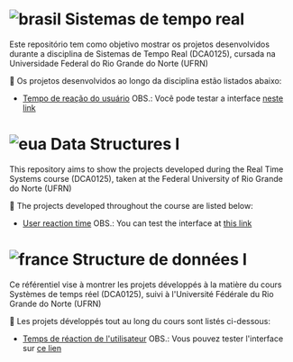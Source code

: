# ![brasil](https://upload.wikimedia.org/wikipedia/commons/thumb/0/05/Flag_of_Brazil.svg/22px-Flag_of_Brazil.svg.png) Sistemas de tempo real
Este repositório tem como objetivo mostrar os projetos desenvolvidos durante a disciplina de Sistemas de Tempo Real (DCA0125), cursada na Universidade Federal do Rio Grande do Norte (UFRN)

:file_folder: Os projetos desenvolvidos ao longo da disciplina estão listados abaixo:

- [Tempo de reação do usuário](https://github.com/marianabritoazevedo/RealTimeSystems/tree/main/ReactionTime)
  OBS.: Você pode testar a interface [neste link](https://marianabritoazevedo.github.io/RealTimeSystems/ReactionTime/)

# ![eua](https://upload.wikimedia.org/wikipedia/commons/thumb/a/a4/Flag_of_the_United_States.svg/22px-Flag_of_the_United_States.svg.png) Data Structures I
This repository aims to show the projects developed during the Real Time Systems course (DCA0125), taken at the Federal University of Rio Grande do Norte (UFRN)

:file_folder: The projects developed throughout the course are listed below:

- [User reaction time](https://github.com/marianabritoazevedo/RealTimeSystems/tree/main/ReactionTime)
  OBS.: You can test the interface at [this link](https://marianabritoazevedo.github.io/RealTimeSystems/ReactionTime/)
  
# ![france](https://upload.wikimedia.org/wikipedia/commons/thumb/c/c3/Flag_of_France.svg/22px-Flag_of_France.svg.png) Structure de données I
Ce référentiel vise à montrer les projets développés à la matière du cours Systèmes de temps réel (DCA0125), suivi à l'Université Fédérale du Rio Grande do Norte (UFRN)

:file_folder: Les projets développés tout au long du cours sont listés ci-dessous:

- [Temps de réaction de l'utilisateur](https://github.com/marianabritoazevedo/RealTimeSystems/tree/main/ReactionTime)
  OBS.: Vous pouvez tester l'interface sur [ce lien](https://marianabritoazevedo.github.io/RealTimeSystems/ReactionTime/)

